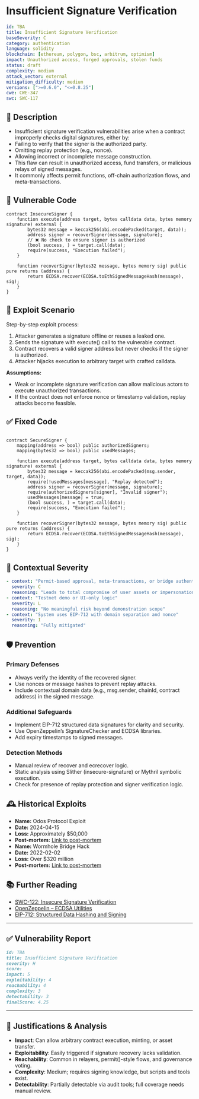 # Insufficient Signature Verification

```YAML
id: TBA
title: Insufficient Signature Verification
baseSeverity: C
category: authentication
language: solidity
blockchain: [ethereum, polygon, bsc, arbitrum, optimism]
impact: Unauthorized access, forged approvals, stolen funds
status: draft
complexity: medium
attack_vector: external
mitigation_difficulty: medium
versions: [">=0.6.0", "<=0.8.25"]
cwe: CWE-347
swc: SWC-117
```

## 📝 Description

- Insufficient signature verification vulnerabilities arise when a contract improperly checks digital signatures, either by:
- Failing to verify that the signer is the authorized party.
- Omitting replay protection (e.g., nonce).
- Allowing incorrect or incomplete message construction.
- This flaw can result in unauthorized access, fund transfers, or malicious relays of signed messages. 
- It commonly affects permit functions, off-chain authorization flows, and meta-transactions.

## 🚨 Vulnerable Code

```solidity
contract InsecureSigner {
    function execute(address target, bytes calldata data, bytes memory signature) external {
        bytes32 message = keccak256(abi.encodePacked(target, data));
        address signer = recoverSigner(message, signature);
        // ❌ No check to ensure signer is authorized
        (bool success, ) = target.call(data);
        require(success, "Execution failed");
    }

    function recoverSigner(bytes32 message, bytes memory sig) public pure returns (address) {
        return ECDSA.recover(ECDSA.toEthSignedMessageHash(message), sig);
    }
}
```
## 🧪 Exploit Scenario

Step-by-step exploit process:

1. Attacker generates a signature offline or reuses a leaked one.
2. Sends the signature with execute() call to the vulnerable contract.
3. Contract recovers a valid signer address but never checks if the signer is authorized.
4. Attacker hijacks execution to arbitrary target with crafted calldata.

**Assumptions:**

- Weak or incomplete signature verification can allow malicious actors to execute unauthorized transactions.
- If the contract does not enforce nonce or timestamp validation, replay attacks become feasible.

## ✅ Fixed Code

```solidity

contract SecureSigner {
    mapping(address => bool) public authorizedSigners;
    mapping(bytes32 => bool) public usedMessages;

    function execute(address target, bytes calldata data, bytes memory signature) external {
        bytes32 message = keccak256(abi.encodePacked(msg.sender, target, data));
        require(!usedMessages[message], "Replay detected");
        address signer = recoverSigner(message, signature);
        require(authorizedSigners[signer], "Invalid signer");
        usedMessages[message] = true;
        (bool success, ) = target.call(data);
        require(success, "Execution failed");
    }

    function recoverSigner(bytes32 message, bytes memory sig) public pure returns (address) {
        return ECDSA.recover(ECDSA.toEthSignedMessageHash(message), sig);
    }
}
```

## 🧭 Contextual Severity

```yaml
- context: "Permit-based approval, meta-transactions, or bridge authentication"
  severity: C
  reasoning: "Leads to total compromise of user assets or impersonation"
- context: "Testnet demo or UI-only logic"
  severity: L
  reasoning: "No meaningful risk beyond demonstration scope"
- context: "System uses EIP-712 with domain separation and nonce"
  severity: I
  reasoning: "Fully mitigated"
```

## 🛡️ Prevention

### Primary Defenses

- Always verify the identity of the recovered signer.
- Use nonces or message hashes to prevent replay attacks.
- Include contextual domain data (e.g., msg.sender, chainId, contract address) in the signed message.

### Additional Safeguards

- Implement EIP-712 structured data signatures for clarity and security.
- Use OpenZeppelin’s SignatureChecker and ECDSA libraries.
- Add expiry timestamps to signed messages.

### Detection Methods

- Manual review of recover and ecrecover logic.
- Static analysis using Slither (insecure-signature) or Mythril symbolic execution.
- Check for presence of replay protection and signer verification logic.

## 🕰️ Historical Exploits

- **Name:** Odos Protocol Exploit 
- **Date:** 2024-04-15 
- **Loss:** Approximately $50,000 
- **Post-mortem:** [Link to post-mortem](https://www.quillaudits.com/blog/hack-analysis/odos-protocol-arbitrary-call-vulnerability)  
- **Name:** Wormhole Bridge Hack 
- **Date:** 2022-02-02 
- **Loss:** Over $320 million 
- **Post-mortem:** [Link to post-mortem](https://www.nethermind.io/blog/smart-contract-vulnerabilities-and-mitigation-strategies) 

## 📚 Further Reading

- [SWC-122: Insecure Signature Verification](https://swcregistry.io/docs/SWC-122) 
- [OpenZeppelin – ECDSA Utilities](https://docs.openzeppelin.com/contracts/4.x/api/utils#ECDSA)
- [EIP-712: Structured Data Hashing and Signing](https://eips.ethereum.org/EIPS/eip-712) 
  
---

## ✅ Vulnerability Report

```markdown
id: TBA
title: Insufficient Signature Verification 
severity: H
score:
impact: 5         
exploitability: 4 
reachability: 4   
complexity: 3    
detectability: 3  
finalScore: 4.25
```

---

## 📄 Justifications & Analysis

- **Impact**: Can allow arbitrary contract execution, minting, or asset transfer.
- **Exploitability**: Easily triggered if signature recovery lacks validation.
- **Reachability**: Common in relayers, permit()-style flows, and governance voting.
- **Complexity**: Medium; requires signing knowledge, but scripts and tools exist.
- **Detectability**: Partially detectable via audit tools; full coverage needs manual review.
